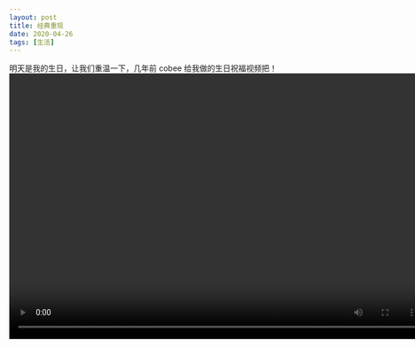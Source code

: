```yaml
---
layout: post
title: 经典重现
date: 2020-04-26
tags: [生活]
---
```


明天是我的生日，让我们重温一下，几年前 cobee 给我做的生日祝福视频把！
<video width=750 height=480 controls>
  <source src="{{site.baseurl}}/static/happy.mp4" type="video/mp4">
</video>
